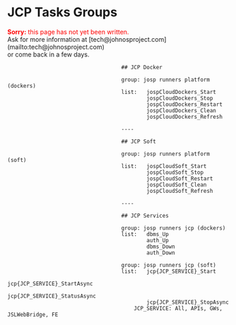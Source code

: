 # JCP Tasks Groups

<div style="color: red"><b>Sorry:</b> this page has not yet been written.</div>
Ask for more information at [tech@johnosproject.com](mailto:tech@johnosproject.com)</br>
or come back in a few days.

                                        ## JCP Docker
                                        
                                        group: josp runners platform (dockers)
                                        list:   jospCloudDockers_Start
                                                jospCloudDockers_Stop
                                                jospCloudDockers_Restart
                                                jospCloudDockers_Clean
                                                jospCloudDockers_Refresh
                                        
                                        ----
                                        
                                        ## JCP Soft
                                        
                                        group: josp runners platform (soft)
                                        list:   jospCloudSoft_Start
                                                jospCloudSoft_Stop
                                                jospCloudSoft_Restart
                                                jospCloudSoft_Clean
                                                jospCloudSoft_Refresh
                                        
                                        ----
                                        
                                        ## JCP Services
                                        
                                        group: josp runners jcp (dockers)
                                        list:   dbms_Up
                                                auth_Up
                                                dbms_Down
                                                auth_Down
                                        
                                        group: josp runners jcp (soft)
                                        list:   jcp{JCP_SERVICE}_Start
                                                jcp{JCP_SERVICE}_StartAsync
                                                jcp{JCP_SERVICE}_StatusAsync
                                                jcp{JCP_SERVICE}_StopAsync
                                            JCP_SERVICE: All, APIs, GWs, JSLWebBridge, FE
